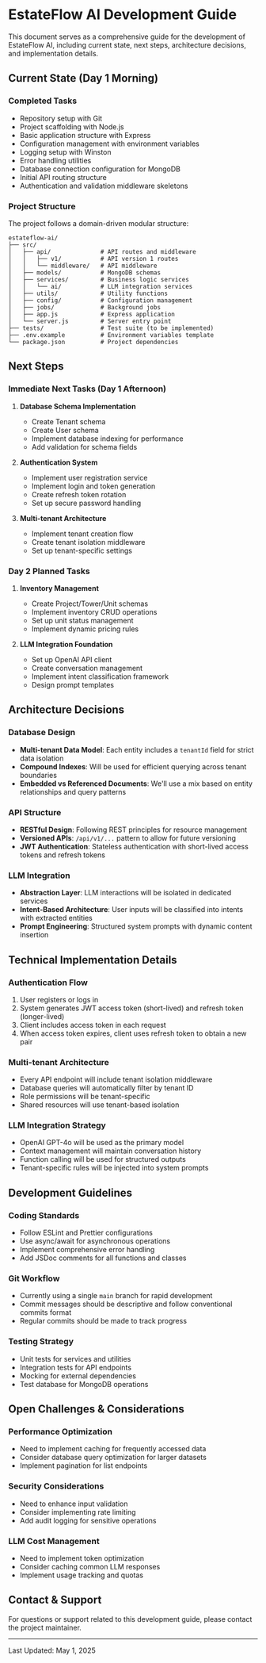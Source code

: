 # EstateFlow AI Development Guide

This document serves as a comprehensive guide for the development of EstateFlow AI, including current state, next steps, architecture decisions, and implementation details.

## Current State (Day 1 Morning)

### Completed Tasks

- Repository setup with Git
- Project scaffolding with Node.js
- Basic application structure with Express
- Configuration management with environment variables
- Logging setup with Winston
- Error handling utilities
- Database connection configuration for MongoDB
- Initial API routing structure
- Authentication and validation middleware skeletons

### Project Structure

The project follows a domain-driven modular structure:

```
estateflow-ai/
├── src/
│   ├── api/              # API routes and middleware
│   │   ├── v1/           # API version 1 routes
│   │   └── middleware/   # API middleware
│   ├── models/           # MongoDB schemas
│   ├── services/         # Business logic services
│   │   └── ai/           # LLM integration services
│   ├── utils/            # Utility functions
│   ├── config/           # Configuration management
│   ├── jobs/             # Background jobs
│   ├── app.js            # Express application
│   └── server.js         # Server entry point
├── tests/                # Test suite (to be implemented)
├── .env.example          # Environment variables template
└── package.json          # Project dependencies
```

## Next Steps

### Immediate Next Tasks (Day 1 Afternoon)

1. **Database Schema Implementation**
   - Create Tenant schema
   - Create User schema
   - Implement database indexing for performance
   - Add validation for schema fields

2. **Authentication System**
   - Implement user registration service
   - Implement login and token generation
   - Create refresh token rotation
   - Set up secure password handling

3. **Multi-tenant Architecture**
   - Implement tenant creation flow
   - Create tenant isolation middleware
   - Set up tenant-specific settings

### Day 2 Planned Tasks

1. **Inventory Management**
   - Create Project/Tower/Unit schemas
   - Implement inventory CRUD operations
   - Set up unit status management
   - Implement dynamic pricing rules

2. **LLM Integration Foundation**
   - Set up OpenAI API client
   - Create conversation management
   - Implement intent classification framework
   - Design prompt templates

## Architecture Decisions

### Database Design

- **Multi-tenant Data Model**: Each entity includes a `tenantId` field for strict data isolation
- **Compound Indexes**: Will be used for efficient querying across tenant boundaries
- **Embedded vs Referenced Documents**: We'll use a mix based on entity relationships and query patterns

### API Structure

- **RESTful Design**: Following REST principles for resource management
- **Versioned APIs**: `/api/v1/...` pattern to allow for future versioning
- **JWT Authentication**: Stateless authentication with short-lived access tokens and refresh tokens

### LLM Integration

- **Abstraction Layer**: LLM interactions will be isolated in dedicated services
- **Intent-Based Architecture**: User inputs will be classified into intents with extracted entities
- **Prompt Engineering**: Structured system prompts with dynamic content insertion

## Technical Implementation Details

### Authentication Flow

1. User registers or logs in
2. System generates JWT access token (short-lived) and refresh token (longer-lived)
3. Client includes access token in each request
4. When access token expires, client uses refresh token to obtain a new pair

### Multi-tenant Architecture

- Every API endpoint will include tenant isolation middleware
- Database queries will automatically filter by tenant ID
- Role permissions will be tenant-specific
- Shared resources will use tenant-based isolation

### LLM Integration Strategy

- OpenAI GPT-4o will be used as the primary model
- Context management will maintain conversation history
- Function calling will be used for structured outputs
- Tenant-specific rules will be injected into system prompts

## Development Guidelines

### Coding Standards

- Follow ESLint and Prettier configurations
- Use async/await for asynchronous operations
- Implement comprehensive error handling
- Add JSDoc comments for all functions and classes

### Git Workflow

- Currently using a single `main` branch for rapid development
- Commit messages should be descriptive and follow conventional commits format
- Regular commits should be made to track progress

### Testing Strategy

- Unit tests for services and utilities
- Integration tests for API endpoints
- Mocking for external dependencies
- Test database for MongoDB operations

## Open Challenges & Considerations

### Performance Optimization

- Need to implement caching for frequently accessed data
- Consider database query optimization for larger datasets
- Implement pagination for list endpoints

### Security Considerations

- Need to enhance input validation
- Consider implementing rate limiting
- Add audit logging for sensitive operations

### LLM Cost Management

- Need to implement token optimization
- Consider caching common LLM responses
- Implement usage tracking and quotas

## Contact & Support

For questions or support related to this development guide, please contact the project maintainer.

---

Last Updated: May 1, 2025